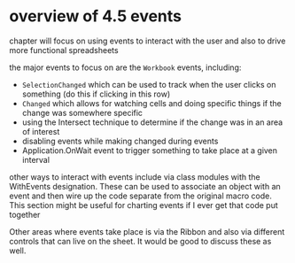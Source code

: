 # overview of 4.5 events

chapter will focus on using events to interact with the user and also to drive more functional spreadsheets

the major events to focus on are the `Workbook` events, including:

* `SelectionChanged` which can be used to track when the user clicks on something (do this if clicking in this row)
* `Changed` which allows for watching cells and doing specific things if the change was somewhere specific
* using the Intersect technique to determine if the change was in an area of interest
* disabling events while making changed during events
* Application.OnWait event to trigger something to take place at a given interval

other ways to interact with events include via class modules with the WithEvents designation.  These can be used to associate an object with an event and then wire up the code separate from the original macro code.  This section might be useful for charting events if I ever get that code put together

Other areas where events take place is via the Ribbon and also via different controls that can live on the sheet.  It would be good to discuss these as well.
